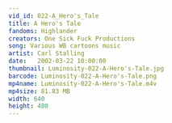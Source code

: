```yaml
---
vid_id: 022-A_Hero's_Tale
title: A Hero's Tale
fandoms: Highlander
creators: One Sick Fuck Productions
song: Various WB cartoons music
artist: Carl Stalling
date:   2002-03-22 10:00:00
thumbnail: Luminosity-022-A-Hero's-Tale.jpg
barcode: Luminosity-022-A-Hero's-Tale.png
mp4name: Luminosity-022-A-Hero's-Tale.m4v
mp4size: 81.83 MB
width: 640
height: 480
---
```



  